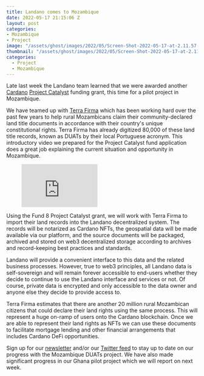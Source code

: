 ```yaml
---
title: Landano comes to Mozambique
date: 2022-05-17 21:15:06 Z
layout: post
categories:
- Mozambique
- Project
image: "/assets/ghost/images/2022/05/Screen-Shot-2022-05-17-at-2.11.57-PM.png"
thumbnail: "/assets/ghost/images/2022/05/Screen-Shot-2022-05-17-at-2.11.57-PM.png"
categories:
  - Project
  - Mozambique
---
```


Late last week the Landano team learned that we were awarded another [Cardano](https://cardano.org) [Project Catalyst](https://cardano.ideascale.com/) funding grant, this time for a pilot project in Mozambique.

We have teamed up with [Terra Firma](https://www.linkedin.com/company/terra-firma-limitada/) which has been working hard over the past few years to help rural Mozambicans claim their community-declared land title documents in accordance with their country's unique constitutional rights. Terra Firma has already digitized 80,000 of these land title records, known as DUATs by their local Portuguese acronym. This introductory video we prepared for the Project Catalyst fund application does a great job explaining the current situation and opportunity in Mozambique.

<figure class="kg-card kg-embed-card"><iframe width="200" height="113" src="https://www.youtube.com/embed/DAI0DKfxvE8?feature=oembed" frameborder="0" allow="accelerometer; autoplay; clipboard-write; encrypted-media; gyroscope; picture-in-picture" allowfullscreen></iframe></figure>

Using the Fund 8 Project Catalyst grant, we will work with Terra Firma to import their land records into the Landano decentralized system. The records will be notarized as Cardano NFTs, the geospatial data will be made available via our platform, and the source documents will be packaged, archived and stored on web3 decentralized storage according to archives and record-keeping best practices and standards.

Landano will provide a convenient interface to this data and the related business processes. However, true to web3 principles, all Landano data is self-sovereign and will remain forever accessible to end-users whether they decide to continue to use the Landano interface and services or not. Of course, private data is encrypted and only accessible to the data owner and anyone else they decide to provide access to.

Terra Firma estimates that there are another 20 million rural Mozambican citizens that could declare their land rights using the same process. This will represent a huge on-ramp of users onto the Cardano blockchain. Once we are able to represent their land rights as NFTs we can use these documents to facilitate mortgage lending and other financial arrangements that includes Cardano DeFi opportunities.

Sign up for our [newsletter](https://landano.io) and/or our [Twitter feed](https://twitter.com/landanodapp) to stay up to date on our progress with the Mozambique DUATs project. We have also made significant progress in our Ghana pilot project which we will report on next week.

